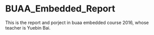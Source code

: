 # BUAA_Embedded_Report

This is the report and porject in buaa embedded course 2016, whose teacher is Yuebin Bai.
